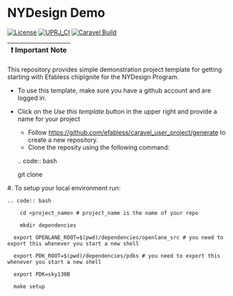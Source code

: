 # NYDesign Demo

[![License](https://img.shields.io/badge/License-Apache%202.0-blue.svg)](https://opensource.org/licenses/Apache-2.0) [![UPRJ_CI](https://github.com/efabless/caravel_project_example/actions/workflows/user_project_ci.yml/badge.svg)](https://github.com/efabless/caravel_project_example/actions/workflows/user_project_ci.yml) [![Caravel Build](https://github.com/efabless/caravel_project_example/actions/workflows/caravel_build.yml/badge.svg)](https://github.com/efabless/caravel_project_example/actions/workflows/caravel_build.yml)

| :exclamation: Important Note            |
|-----------------------------------------|

This repository provides simple demonstration project template for getting starting with Efabless chipIgnite for the NYDesign Program.

- To use this template, make sure you have a github account and are logged in.
- Click on the *Use this template* button in the upper right and provide a name for your project

   *   Follow https://github.com/efabless/caravel_user_project/generate to create a new repository.
   *   Clone the reposity using the following command:
   
   .. code:: bash
    
	git clone <your github repo URL>
	
#.  To setup your local environment run:

    .. code:: bash
    
    	cd <project_name> # project_name is the name of your repo
	
    	mkdir dependencies
	
      export OPENLANE_ROOT=$(pwd)/dependencies/openlane_src # you need to export this whenever you start a new shell

      export PDK_ROOT=$(pwd)/dependencies/pdks # you need to export this whenever you start a new shell

      export PDK=sky130B

      make setup
